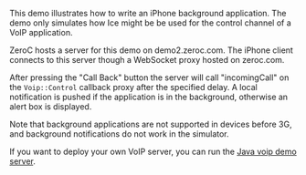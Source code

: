 This demo illustrates how to write an iPhone background application.
The demo only simulates how Ice might be be used for the control
channel of a VoIP application.

ZeroC hosts a server for this demo on demo2.zeroc.com. The iPhone
client connects to this server though a WebSocket proxy hosted 
on zeroc.com.

After pressing the "Call Back" button the server will call
"incomingCall" on the `Voip::Control` callback proxy after the specified
delay. A local notification is pushed if the application is in the
background, otherwise an alert box is displayed.

Note that background applications are not supported in devices before
3G, and background notifications do not work in the simulator.

If you want to deploy your own VoIP server, you can run the
[Java voip demo server](../../../../java/Glacier2/voip).
